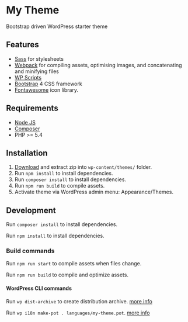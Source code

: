 # My Theme

Bootstrap driven WordPress starter theme

## Features

- [Sass](https://sass-lang.com/) for stylesheets
- [Webpack](https://webpack.js.org/) for compiling assets, optimising images, and concatenating and minifying files
- [WP Scripts](https://developer.wordpress.org/block-editor/packages/packages-scripts/)
- [Bootstrap](https://getbootstrap.com/) 4 CSS framework
- [Fontawesome](https://fontawesome.com/) icon library.

## Requirements

- [Node JS](https://nodejs.org)
- [Composer](https://getcomposer.org/)
- PHP >= 5.4

## Installation

1. [Download](https://github.com/mmaarten/my-theme/archive/master.zip) and extract zip into `wp-content/themes/` folder.
1. Run `npm install` to install dependencies.
1. Run `composer install` to install dependencies.
1. Run `npm run build` to compile assets.
1. Activate theme via WordPress admin menu: Appearance/Themes.

## Development

Run `composer install` to install dependencies.

Run `npm install` to install dependencies.

### Build commands

Run `npm run start` to compile assets when files change.

Run `npm run build` to compile and optimize assets.

#### WordPress CLI commands

Run `wp dist-archive` to create distribution archive. [more info](https://developer.wordpress.org/cli/commands/dist-archive/)

Run `wp i18n make-pot . languages/my-theme.pot`. [more info](https://developer.wordpress.org/cli/commands/i18n/make-pot/)
